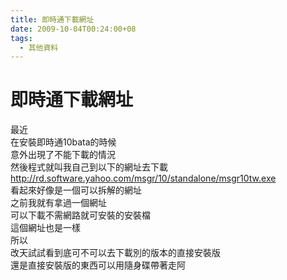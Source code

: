 ```yaml
---
title: 即時通下載網址
date: 2009-10-04T00:24:00+08
tags:
  - 其他資料
---
```

# 即時通下載網址

最近  
在安裝即時通10bata的時候  
意外出現了不能下載的情況  
然後程式就叫我自己到以下的網址去下載  
<http://rd.software.yahoo.com/msgr/10/standalone/msgr10tw.exe>  
看起來好像是一個可以拆解的網址  
之前我就有拿過一個網址  
可以下載不需網路就可安裝的安裝檔  
這個網址也是一樣  
所以  
改天試試看到底可不可以去下載別的版本的直接安裝版  
還是直接安裝版的東西可以用隨身碟帶著走阿
